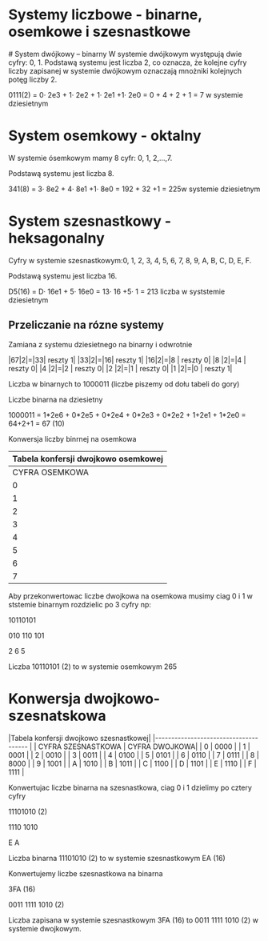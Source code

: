 # Systemy liczbowe - binarne, osemkowe i szesnastkowe

<p></p>
 # System dwójkowy – binarny 
W systemie dwójkowym występują dwie cyfry: 0, 1. Podstawą systemu jest liczba 2, co oznacza, że kolejne cyfry liczby zapisanej w systemie dwójkowym oznaczają mnożniki kolejnych potęg liczby 2.</p> 
<p>0111(2) = 0· 2e3 + 1· 2e2 + 1· 2e1 +1· 2e0 = 0 + 4 + 2 + 1 = 7 w systemie dziesietnym </p>

# System osemkowy - oktalny
<p>W systemie ósemkowym mamy 8 cyfr: 0, 1, 2,...,7.</p>  
<p>Podstawą systemu jest liczba 8. </p>
<p> 341(8) = 3· 8e2 + 4· 8e1 +1· 8e0 = 192 + 32 +1 = 225w systemie dziesietnym </p>

# System szesnastkowy - heksagonalny
<p>Cyfry w systemie szesnastkowym:0, 1, 2, 3, 4, 5, 6, 7, 8, 9, A, B, C, D, E, F.</p> 
<p> Podstawą systemu jest liczba 16. </p> 
<p>D5(16) = D· 16e1 + 5· 16e0 = 13· 16 +5· 1 = 213 liczba w syststemie dziesietnym </p>


## Przeliczanie na rózne systemy

<p>Zamiana z systemu dziesietnego na binarny i odwrotnie</p>

|67|2|=|33| reszty 1|
|33|2|=|16| reszty 1|
|16|2|=|8 | reszty 0|
|8 |2|=|4 | reszty 0|
|4 |2|=|2 | reszty 0|
|2 |2|=|1 | reszty 0|
|1 |2|=|0 | reszty 1|

<p> Liczba w binarnych to 1000011 (liczbe piszemy od dołu tabeli do gory)</p>
<p> Liczbe binarna na dziesietny </p>
<p> 1000011 = 1*2e6 + 0*2e5 + 0*2e4 + 0*2e3 + 0*2e2 + 1+2e1 + 1*2e0  = 64+2+1 = 67 (10)</p>

<p> Konwersja liczby binrnej na osemkowa</p>

|Tabela konfersji dwojkowo osemkowej|
|-----------------------------------|
| CYFRA OSEMKOWA  |   CYFRA DWOJKOWA|
|       0         |     000         |
|       1         |     001         |
|       2         |     010         |
|       3         |     011         |
|       4         |     100         |
|       5         |     101         |
|       6         |     110         |
|       7         |     111         |

<p> Aby przekonwertowac liczbe dwojkowa na osemkowa musimy ciag 0 i 1 w ststemie binarnym rozdzielic po 3 cyfry np:</p>
<p> 10110101</p
<p> 010 110 101 </p>
<p>  2   6   5  </p>
<p> Liczba 10110101 (2) to w systemie osemkowym 265</p>

# Konwersja dwojkowo- szesnatskowa

<p> </p>
|Tabela konfersji dwojkowo szesnastkowej|
|-------------------------------------- |
| CYFRA SZESNASTKOWA  |   CYFRA DWOJKOWA|
|       0             |     0000        |
|       1             |     0001        |
|       2             |     0010        |
|       3             |     0011        |
|       4             |     0100        |
|       5             |     0101        |
|       6             |     0110        |
|       7             |     0111        |
|       8             |     8000        |
|       9             |     1001        |
|       A             |     1010        |
|       B             |     1011        |
|       C             |     1100        |
|       D             |     1101        |
|       E             |     1110        |
|       F             |     1111        |

<p> Konwertujac liczbe binarna na szesnastkowa, ciag 0 i 1 dzielimy po cztery cyfry</p>
<p> 11101010 (2) </p>
<p> 1110 1010 </P>
<p>  E     A  </p>
<p> Liczba binarna 11101010 (2) to w systemie szesnastkowym EA (16) 
<p> Konwertujemy liczbe szesnastkowa na binarna</p>
<p>  3FA (16) </p>
<p> 0011 1111 1010 (2) </p>
<p> Liczba zapisana w systemie szesnastkowym 3FA (16) to 0011 1111 1010 (2) w systemie dwojkowym. </p>
